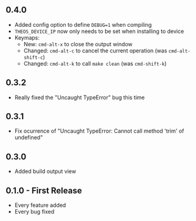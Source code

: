 ## 0.4.0
* Added config option to define `DEBUG=1` when compiling
* `THEOS_DEVICE_IP` now only needs to be set when installing to device
* Keymaps:
	* New: `cmd-alt-x` to close the output window
	* Changed: `cmd-alt-c` to cancel the current operation (was `cmd-alt-shift-c`)
	* Changed: `cmd-alt-k` to call `make clean` (was `cmd-shift-k`)

## 0.3.2
* Really fixed the "Uncaught TypeError" bug this time

## 0.3.1
* Fix ocurrence of "Uncaught TypeError: Cannot call method 'trim' of undefined"

## 0.3.0
* Added build output view

## 0.1.0 - First Release
* Every feature added
* Every bug fixed
